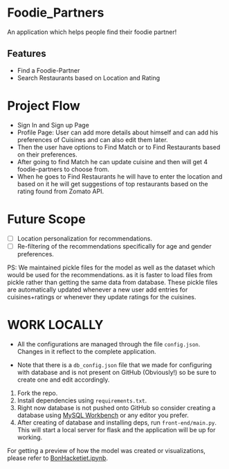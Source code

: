 # Foodie_Partners
An application which helps people find their foodie partner!

## Features
- Find a Foodie-Partner
- Search Restaurants based on Location and Rating

# Project Flow
- Sign In and Sign up Page
- Profile Page: User can add more details about himself and can add his preferences of Cuisines and can also edit them later.
- Then the user have options to Find Match or to Find Restaurants based on their preferences.
- After going to find Match he can update cuisine and then will get 4 foodie-partners to choose from.
- When he goes to Find Restaurants he will have to enter the location and based on it he will get suggestions of top restaurants based on the rating found from Zomato API.

# Future Scope
- [ ] Location personalization for recommendations.
- [ ] Re-filtering of the recommendations specifically for age and gender preferences.

PS: We maintained pickle files for the model as well as the dataset which would be used for the recommendations.
as it is faster to load files from pickle rather than getting the same data from database. These pickle files are
automatically updated whenever a new user add entries for cuisines+ratings or whenever they update ratings for the cuisines.

# WORK LOCALLY
- All the configurations are managed through the file `config.json`. Changes in it
  reflect to the complete application.

- Note that there is a `db_config.json` file that we made for configuring with
  database and is not present on GitHub (Obviously!) so be sure to create one
  and edit accordingly.

1. Fork the repo.
2. Install dependencies using `requirements.txt`.
3. Right now database is not pushed onto GitHub so consider creating a database
   using [MySQL Workbench](https://dev.mysql.com/downloads/workbench/) or any editor you prefer.
4. After creating of database and installing deps, run `front-end/main.py`. This
   will start a local server for flask and the application will be up for
   working.

For getting a preview of how the model was created or visualizations, please
refer to [BonHacketiet.ipynb]("model_notebook/BonHacketiet.ipynb").

